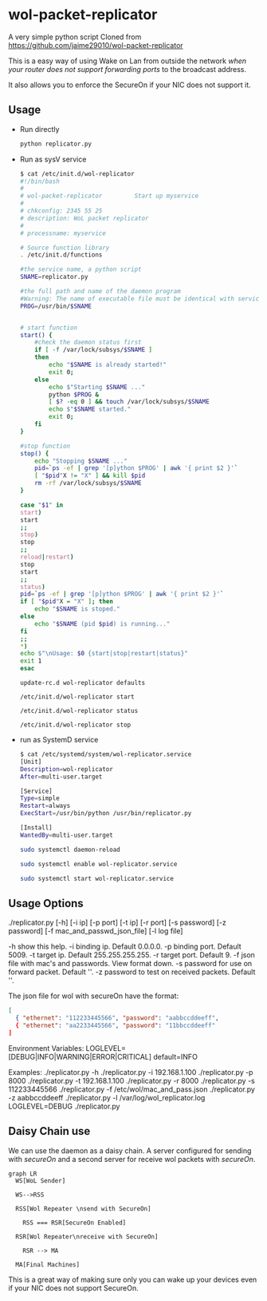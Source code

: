# wol-packet-replicator

A very simple python script Cloned from <https://github.com/jaime29010/wol-packet-replicator>

This is a easy way of using Wake on Lan from outside the network _when your router does not support forwarding ports_ to the broadcast address.

It also allows you to enforce the SecureOn if your NIC does not support it.

## Usage

* Run directly

  ```bash
  python replicator.py 
  ```

* Run as sysV service

    ```bash
    $ cat /etc/init.d/wol-replicator
    #!/bin/bash
    #
    # wol-packet-replicator         Start up myservice
    #
    # chkconfig: 2345 55 25
    # description: WoL packet replicator
    #
    # processname: myservice

    # Source function library
    . /etc/init.d/functions

    #the service name, a python script
    SNAME=replicator.py

    #the full path and name of the daemon program
    #Warning: The name of executable file must be identical with service name
    PROG=/usr/bin/$SNAME


    # start function
    start() {
        #check the daemon status first
        if [ -f /var/lock/subsys/$SNAME ]
        then
            echo "$SNAME is already started!"
            exit 0;
        else
            echo $"Starting $SNAME ..."
            python $PROG &
            [ $? -eq 0 ] && touch /var/lock/subsys/$SNAME
            echo $"$SNAME started."
            exit 0;
        fi
    }

    #stop function
    stop() {
        echo "Stopping $SNAME ..."
        pid=`ps -ef | grep '[p]ython $PROG' | awk '{ print $2 }'`
        [ "$pid"X != "X" ] && kill $pid
        rm -rf /var/lock/subsys/$SNAME
    }

    case "$1" in
    start)
    start
    ;;
    stop)
    stop
    ;;
    reload|restart)
    stop
    start
    ;;
    status)
    pid=`ps -ef | grep '[p]ython $PROG' | awk '{ print $2 }'`
    if [ "$pid"X = "X" ]; then
        echo "$SNAME is stoped."
    else
        echo "$SNAME (pid $pid) is running..."
    fi
    ;;
    *)
    echo $"\nUsage: $0 {start|stop|restart|status}"
    exit 1
    esac
    ```

    ```data
    update-rc.d wol-replicator defaults

    /etc/init.d/wol-replicator start

    /etc/init.d/wol-replicator status

    /etc/init.d/wol-replicator stop
    ```

* run as SystemD service

    ```bash
    $ cat /etc/systemd/system/wol-replicator.service
    [Unit]
    Description=wol-replicator
    After=multi-user.target
    
    [Service]
    Type=simple
    Restart=always
    ExecStart=/usr/bin/python /usr/bin/replicator.py
    
    [Install]
    WantedBy=multi-user.target
    ```

    ```bash
    sudo systemctl daemon-reload

    sudo systemctl enable wol-replicator.service

    sudo systemctl start wol-replicator.service
    ```

## Usage Options

./replicator.py [-h] [-i ip] [-p port] [-t ip] [-r port] [-s password] [-z password] [-f mac_and_passwd_json_file] [-l log file]

   -h show this help.
   -i binding ip. Default 0.0.0.0.
   -p binding port. Default 5009.
   -t target ip. Default 255.255.255.255.
   -r target port. Default 9.
   -f json file with mac's and passwords. View format down.
   -s password for use on forward packet. Default ''.
   -z password to test on received packets. Default ''.

The json file for wol with secureOn have the format:

```json
[
  { "ethernet": "112233445566", "password": "aabbccddeeff",
  { "ethernet": "aa2233445566", "password": "11bbccddeeff"  
]
```

Environment Variables:
   LOGLEVEL=[DEBUG|INFO|WARNING|ERROR|CRITICAL] default=INFO

Examples:
     ./replicator.py -h
     ./replicator.py -i 192.168.1.100
     ./replicator.py -p 8000
     ./replicator.py -t 192.168.1.100
     ./replicator.py -r 8000
     ./replicator.py -s 112233445566
     ./replicator.py -f /etc/wol/mac_and_pass.json
     ./replicator.py -z aabbccddeeff
     ./replicator.py -l /var/log/wol_replicator.log
     LOGLEVEL=DEBUG ./replicator.py

## Daisy Chain use

We can use the daemon as a daisy chain. A server configured for sending with _secureOn_ and a second server for receive wol packets with _secureOn_.

```mermaid
graph LR
  WS[WoL Sender]

  WS-->RSS

  RSS[Wol Repeater \nsend with SecureOn]

    RSS === RSR[SecureOn Enabled]

  RSR[Wol Repeater\nreceive with SecureOn]
    
    RSR --> MA

  MA[Final Machines]

```

This is a great way of making sure only you can wake up your devices even if your NIC does not support SecureOn.
